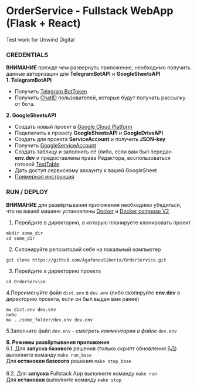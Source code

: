# OrderService - Fullstack WebApp (Flask + React)
Test work for Unwind Digital

### CREDENTIALS
**ВНИМАНИЕ** прежде чем развернуть приложение, необходимо получить данные авторизации для **TelegramBotAPI** и **GoogleSheetsAPI**
<br>
**1. TelegramBotAPI**
* Получить [Telegram BotToken](https://core.telegram.org/bots/features#creating-a-new-bot)
* Получить [ChatID](https://t.me/my_id_bot) пользователей, которые будут получать рассылку от бота.

**2. GoogleSheetsAPI**
* Создать новый проект в [Google Cloud Platform](https://console.cloud.google.com/)
* Подключить к проекту **GoogleSheetsAPI** и **GoogleDriveAPI**
* Создать для проекта **ServiceAccount** и получить **JSON-key**
* Получить [GoogleServiceAccount](https://habr.com/ru/post/575160/)
* Создать таблицу и заполнить её (либо, если вам был передан **env.dev** и предоставлены права Редактора, воспользоваться готовой [TestTable](https://docs.google.com/spreadsheets/d/1QThPLQHXtqHGG4OZ07zH7vdxsd7_ZotuWgXZdA3h5e4/edit#gid=0)
* Дать доступ сервисному аккаунту к вашей GoogleSheet
* [Примерная инструкция](https://habr.com/ru/post/575160/)





### RUN / DEPLOY
**ВНИМАНИЕ** для развёртывания приложения необходимо убедиться, что на вашей машине установлены  <a href="https://docs.docker.com/">Docker</a> и <a href="https://docs.docker.com/compose/">Docker compose V2</a>
1. Перейдите в директорию, в которую планируете клонировать проект
```
mkdir some_dir
cd some_dir
```
2. Склонируйте репозиторий себе на локальный компьютер
```
git clone https://github.com/AgafonovSiberia/OrderService.git
```
3. Перейдите в директорию проекта 
```
cd OrderService
```
4.Переименуйте файл <code>dist.env</code> в <code>dev.env</code> (либо скопируйте **env.dev** в директорию проекта, если он был выдан вам ранее)
```
mv dist.env dev.env
либо
mv ../some_folder/dev.env dev.env
```
5.Заполните файл <code>dev.env</code> - <i>смотреть комментарии в файле</i> <code>dev.env</code>

**6. Режимы развёртывания приложения**
<br>
6.1. Для **запуска базового** решения (только скрипт обновления БД) выполните команду 
``` make run_base ```
<br>Для **остановки базового** </u> решения ``` make stop_base ```
<br><br>
6.2. Для **запуска** Fullstack App выполните команду  ``` make run ```
<br> Для **остановки** выполните команду ``` make stop ```


